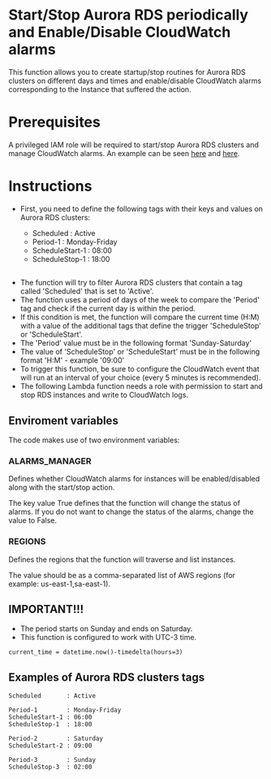 # Start/Stop Aurora RDS periodically and Enable/Disable CloudWatch alarms

This function allows you to create startup/stop routines for Aurora RDS clusters on different days and times and enable/disable CloudWatch alarms corresponding to the Instance that suffered the action.

# Prerequisites

A privileged IAM role will be required to start/stop Aurora RDS clusters and manage CloudWatch alarms. An example can be seen [here](https://docs.aws.amazon.com/IAM/latest/UserGuide/reference_policies_examples_rds_region.html) and [here](https://docs.amazonaws.cn/en_us/AmazonCloudWatch/latest/monitoring/iam-identity-based-access-control-cw.html).

# Instructions

- First, you need to define the following tags with their keys and values on Aurora RDS clusters:

    - Scheduled       : Active
    - Period-1        : Monday-Friday
    - ScheduleStart-1 : 08:00
    - ScheduleStop-1  : 18:00

##

- The function will try to filter Aurora RDS clusters that contain a tag called 'Scheduled' that is set to 'Active'.
- The function uses a period of days of the week to compare the 'Period' tag and check if the current day is within the period.
- If this condition is met, the function will compare the current time (H:M) with a value of the additional tags that define the trigger 'ScheduleStop' or 'ScheduleStart'.
- The 'Period' value must be in the following format 'Sunday-Saturday'
- The value of 'ScheduleStop' or 'ScheduleStart' must be in the following format 'H:M' - example '09:00'
- To trigger this function, be sure to configure the CloudWatch event that will run at an interval of your choice (every 5 minutes is recommended).
- The following Lambda function needs a role with permission to start and stop RDS instances and write to CloudWatch logs.

## Enviroment variables

The code makes use of two environment variables:

### ALARMS_MANAGER

Defines whether CloudWatch alarms for instances will be enabled/disabled along with the start/stop action.

The key value True defines that the function will change the status of alarms. If you do not want to change the status of the alarms, change the value to False.

### REGIONS

Defines the regions that the function will traverse and list instances.

The value should be as a comma-separated list of AWS regions (for example: us-east-1,sa-east-1).

## IMPORTANT!!!

- The period starts on Sunday and ends on Saturday.
- This function is configured to work with UTC-3 time.

`current_time = datetime.now()-timedelta(hours=3)`

## Examples of Aurora RDS clusters tags

    Scheduled       : Active

    Period-1        : Monday-Friday
    ScheduleStart-1 : 06:00
    ScheduleStop-1  : 18:00

    Period-2        : Saturday
    ScheduleStart-2 : 09:00

    Period-3        : Sunday
    ScheduleStop-3  : 02:00